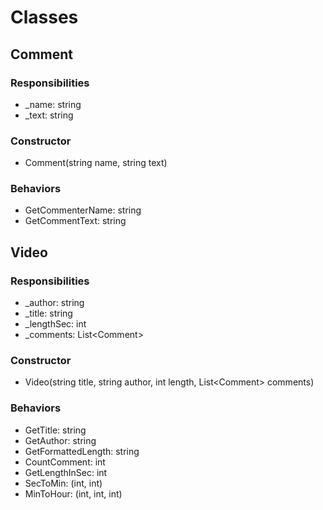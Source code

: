 # Classes

## Comment

### Responsibilities
<ul>
    <li>_name: string</li>
    <li>_text: string</li>
</ul>

### Constructor
<ul>
    <li>Comment(string name, string text)</li>
</ul>

### Behaviors
<ul>
    <li>GetCommenterName: string</li>
    <li>GetCommentText: string</li>
</ul>

## Video

### Responsibilities
<ul>
    <li>_author: string</li>
    <li>_title: string</li>
    <li>_lengthSec: int</li>
    <li>_comments: List&lt;Comment&gt;</li>
</ul>

### Constructor
<ul>
    <li>Video(string title, string author, int length, List&lt;Comment&gt; comments)</li>
</ul>

### Behaviors
<ul>
    <li>GetTitle: string</li>
    <li>GetAuthor: string</li>
    <li>GetFormattedLength: string</li>
    <li>CountComment: int</li>
    <li>GetLengthInSec: int</li>
    <li>SecToMin: (int, int)</li>
    <li>MinToHour: (int, int, int)</li>
</ul>
